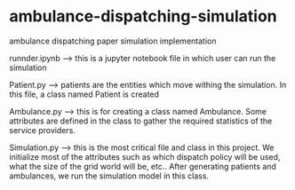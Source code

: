 # ambulance-dispatching-simulation
ambulance dispatching paper simulation implementation

runnder.ipynb --> this is a jupyter notebook file in which user can run the simulation

Patient.py --> patients are the entities which move withing the simulation. In this file, a class named Patient is created

Ambulance.py --> this is for creating a class named Ambulance. Some attributes are defined in the class to gather the required statistics of the service providers.

Simulation.py --> this is the most critical file and class in this project. We initialize most of the attributes such as which dispatch policy will be used, what the size of the grid world will be, etc.. After generating patients and ambulances, we run the simulation model in this class.